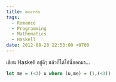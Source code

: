 ```yaml
---
title: สมการรัก
tags:
  - Romance
  - Programming
  - Mathematics
  - Haskell
date: 2012-08-28 22:53:00 +0700
---
```


เขียน Haskell อยู่ดีๆ แล้วก็ได้ไอ้นี่ออกมา...

``` haskell
let me = (<3) u where (u,me) = (1,(<3))
```
